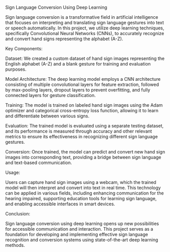 Sign Language Conversion Using Deep Learning

Sign language conversion is a transformative field in artificial intelligence that focuses on interpreting and translating sign language gestures into text or speech automatically. In this project, we utilize deep learning techniques, specifically Convolutional Neural Networks (CNNs), to accurately recognize and convert hand signs representing the alphabet (A-Z).

Key Components:

Dataset: We created a custom dataset of hand sign images representing the English alphabet (A-Z) and a blank gesture for training and evaluation purposes.

Model Architecture: The deep learning model employs a CNN architecture consisting of multiple convolutional layers for feature extraction, followed by max-pooling layers, dropout layers to prevent overfitting, and fully connected layers for gesture classification.

Training: The model is trained on labeled hand sign images using the Adam optimizer and categorical cross-entropy loss function, allowing it to learn and differentiate between various signs.

Evaluation: The trained model is evaluated using a separate testing dataset, and its performance is measured through accuracy and other relevant metrics to ensure its effectiveness in recognizing different sign language gestures.

Conversion: Once trained, the model can predict and convert new hand sign images into corresponding text, providing a bridge between sign language and text-based communication.

Usage:

Users can capture hand sign images using a webcam, which the trained model will then interpret and convert into text in real time. This technology can be applied in various fields, including enhancing communication for the hearing impaired, supporting education tools for learning sign language, and enabling accessible interfaces in smart devices.

Conclusion:

Sign language conversion using deep learning opens up new possibilities for accessible communication and interaction. This project serves as a foundation for developing and implementing effective sign language recognition and conversion systems using state-of-the-art deep learning methods.
